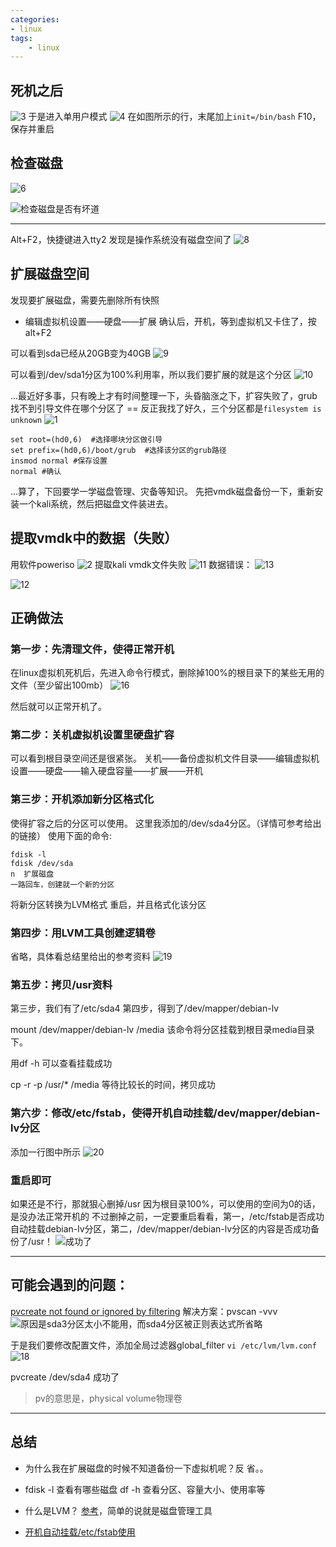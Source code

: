 ```yaml
---
categories:
- linux
tags: 
    - linux
---
```

## 死机之后
![3](https://raw.githubusercontent.com/Whale3070/Whale3070.github.io/master/images/0923/3.PNG)
于是进入单用户模式
![4](https://raw.githubusercontent.com/Whale3070/Whale3070.github.io/master/images/0923/4.PNG)
在如图所示的行，末尾加上`init=/bin/bash`
F10，保存并重启
## 检查磁盘
![6](https://raw.githubusercontent.com/Whale3070/Whale3070.github.io/master/images/0923/6.PNG)

![检查磁盘是否有坏道](https://raw.githubusercontent.com/Whale3070/Whale3070.github.io/master/images/0923/7.PNG)

---

Alt+F2，快捷键进入tty2
发现是操作系统没有磁盘空间了
![8](https://raw.githubusercontent.com/Whale3070/Whale3070.github.io/master/images/0923/8.PNG)

## 扩展磁盘空间
发现要扩展磁盘，需要先删除所有快照

- 编辑虚拟机设置——硬盘——扩展
确认后，开机，等到虚拟机又卡住了，按alt+F2

可以看到sda已经从20GB变为40GB
![9](https://raw.githubusercontent.com/Whale3070/Whale3070.github.io/master/images/0923/9.PNG)

可以看到/dev/sda1分区为100%利用率，所以我们要扩展的就是这个分区
![10](https://raw.githubusercontent.com/Whale3070/Whale3070.github.io/master/images/0923/10.PNG)

...最近好多事，只有晚上才有时间整理一下，头昏脑涨之下，扩容失败了，grub找不到引导文件在哪个分区了 ==
反正我找了好久，三个分区都是`filesystem is unknown`
![1](https://raw.githubusercontent.com/Whale3070/Whale3070.github.io/master/images/0923/1.PNG)

```
set root=(hd0,6)  #选择哪块分区做引导
set prefix=(hd0,6)/boot/grub  #选择该分区的grub路径
insmod normal #保存设置
normal #确认
```
...算了，下回要学一学磁盘管理、灾备等知识。
先把vmdk磁盘备份一下，重新安装一个kali系统，然后把磁盘文件装进去。

## 提取vmdk中的数据（失败）
用软件poweriso
![2](https://raw.githubusercontent.com/Whale3070/Whale3070.github.io/master/images/0923/2.PNG)
提取kali vmdk文件失败
![11](https://raw.githubusercontent.com/Whale3070/Whale3070.github.io/master/images/0923/11.PNG)
数据错误：
![13](https://raw.githubusercontent.com/Whale3070/Whale3070.github.io/master/images/0923/13.PNG)

![12](https://raw.githubusercontent.com/Whale3070/Whale3070.github.io/master/images/0923/12.PNG)

## 正确做法
### 第一步：先清理文件，使得正常开机
在linux虚拟机死机后，先进入命令行模式，删除掉100%的根目录下的某些无用的文件（至少留出100mb）
![16](https://raw.githubusercontent.com/Whale3070/Whale3070.github.io/master/images/0923/16.PNG)

然后就可以正常开机了。
### 第二步：关机虚拟机设置里硬盘扩容
可以看到根目录空间还是很紧张。
关机——备份虚拟机文件目录——编辑虚拟机设置——硬盘——输入硬盘容量——扩展——开机

### 第三步：开机添加新分区格式化
使得扩容之后的分区可以使用。
这里我添加的/dev/sda4分区。（详情可参考给出的链接）
使用下面的命令:
```
fdisk -l
fdisk /dev/sda
n  扩展磁盘
一路回车，创建就一个新的分区
```
将新分区转换为LVM格式
重启，并且格式化该分区

### 第四步：用LVM工具创建逻辑卷
省略，具体看总结里给出的参考资料
![19](https://raw.githubusercontent.com/Whale3070/Whale3070.github.io/master/images/0923/19.PNG)

### 第五步：拷贝/usr资料

第三步，我们有了/etc/sda4
第四步，得到了/dev/mapper/debian-lv

mount /dev/mapper/debian-lv /media
该命令将分区挂载到根目录media目录下。

用df -h 可以查看挂载成功

cp -r -p /usr/* /media
等待比较长的时间，拷贝成功

### 第六步：修改/etc/fstab，使得开机自动挂载/dev/mapper/debian-lv分区
添加一行图中所示
![20](https://raw.githubusercontent.com/Whale3070/Whale3070.github.io/master/images/0923/20.PNG)

### 重启即可
如果还是不行，那就狠心删掉/usr
因为根目录100%，可以使用的空间为0的话，是没办法正常开机的
不过删掉之前，一定要重启看看，第一，/etc/fstab是否成功自动挂载debian-lv分区，第二，/dev/mapper/debian-lv分区的内容是否成功备份了/usr！
![成功了](https://raw.githubusercontent.com/Whale3070/Whale3070.github.io/master/images/0923/21.PNG)

---

## 可能会遇到的问题：
 [pvcreate not found or ignored by filtering](https://serverfault.com/questions/879519/pvcreate-not-found-or-ignored-by-filtering)
解决方案：pvscan -vvv
![原因是sda3分区太小不能用，而sda4分区被正则表达式所省略](https://raw.githubusercontent.com/Whale3070/Whale3070.github.io/master/images/0923/17.PNG)

于是我们要修改配置文件，添加全局过滤器global_filter
`vi /etc/lvm/lvm.conf`
![18](https://raw.githubusercontent.com/Whale3070/Whale3070.github.io/master/images/0923/18.PNG)

pvcreate /dev/sda4 成功了
>pv的意思是，physical volume物理卷

---

## 总结
- 为什么我在扩展磁盘的时候不知道备份一下虚拟机呢？反
省。。
- fdisk -l 查看有哪些磁盘
df -h 查看分区、容量大小、使用率等

- 什么是LVM？
[参考](https://linux.cn/article-3218-1.html)，简单的说就是磁盘管理工具

- [开机自动挂载/etc/fstab使用](http://winhyt.iteye.com/blog/980749)
